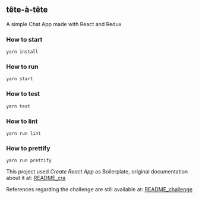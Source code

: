 ## tête-à-tête

A simple Chat App made with React and Redux

### How to start
````
yarn install

````

### How to run

````
yarn start
````

### How to test

````
yarn test
````

### How to lint

````
yarn run lint
````

### How to prettify

````
yarn run prettify
````

This project used *Create React App* as Boilerplate, original documentation about it at: [README_cra](README_cra.md)

References regarding the challenge are still available at: [README_challenge](README_challenge.md)
